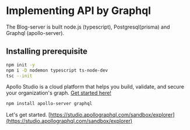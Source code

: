 # Implementing API by Graphql

The Blog-server is built node.js (typescript), Postgresql(prisma) and Graphql (apollo-server).

## Installing prerequisite

```sh
npm init -y
npm i -D nodemon typescript ts-node-dev
tsc --init
```

Apollo Studio is a cloud platform that helps you build, validate, and secure your organization's graph. [Get started here!](https://www.apollographql.com/docs/studio/getting-started/)

```sh
npm install apollo-server graphql
```

Let's get started. [https://studio.apollographql.com/sandbox/explorer](https://studio.apollographql.com/sandbox/explorer)
